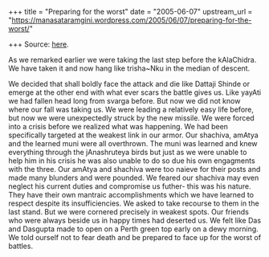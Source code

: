 +++
title = "Preparing for the worst"
date = "2005-06-07"
upstream_url = "https://manasataramgini.wordpress.com/2005/06/07/preparing-for-the-worst/"

+++
Source: [here](https://manasataramgini.wordpress.com/2005/06/07/preparing-for-the-worst/).

As we remarked earlier we were taking the last step before the kAlaChidra. We have taken it and now hang like trisha\~Nku in the median of descent.

We decided that shall boldly face the attack and die like Dattaji Shinde or emerge at the other end with what ever scars the battle gives us. Like yayAti we had fallen head long from svarga before. But now we did not know where our fall was taking us. We were leading a relatively easy life before, but now we were unexpectedly struck by the new missile. We were forced into a crisis before we realized what was happening. We had been specifically targeted at the weakest link in our armor. Our shachiva, amAtya and the learned muni were all overthrown. The muni was learned and knew everything through the jAnashruteya birds but just as we were unable to help him in his crisis he was also unable to do so due his own engagments with the three. Our amAtya and shachiva were too naieve for their posts and made many blunders and were pounded. We feared our shachiva may even neglect his current duties and compromise us futher- this was his nature. They have their own mantraic accomplishments which we have learned to respect despite its insufficiencies. We asked to take recourse to them in the last stand. But we were cornered precisely in weakest spots. Our friends who were always beside us in happy times had deserted us. We felt like Das and Dasgupta made to open on a Perth green top early on a dewy morning. We told ourself not to fear death and be prepared to face up for the worst of battles.

